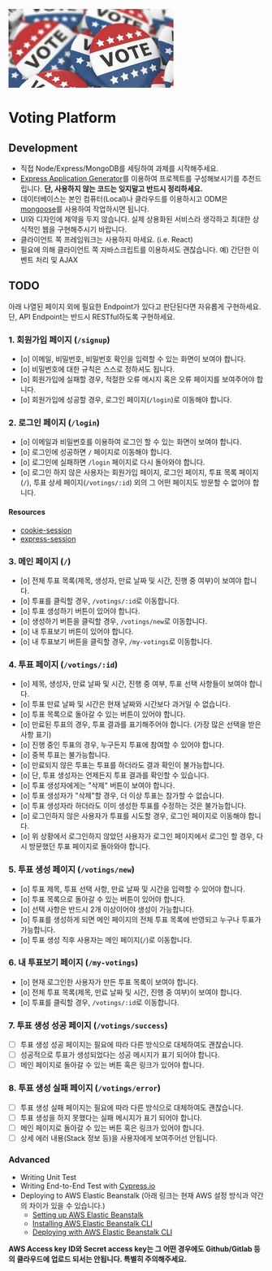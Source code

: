 ![Voting](/voting.jpeg)

# Voting Platform

## Development

- 직접 Node/Express/MongoDB를 세팅하여 과제를 시작해주세요.
- [Express Application Generator](https://expressjs.com/en/starter/generator.html)를 이용하여 프로젝트를 구성해보시기를 추천드립니다. **단, 사용하지 않는 코드는 잊지말고 반드시 정리하세요.**
- 데이터베이스는 본인 컴퓨터(Local)나 클라우드를 이용하시고 ODM은 [mongoose](https://mongoosejs.com/docs/connections.html)를 사용하여 작업하시면 됩니다.
- UI와 디자인에 제약을 두지 않습니다. 실제 상용화된 서비스라 생각하고 최대한 상식적인 웹을 구현해주시기 바랍니다.
- 클라이언트 쪽 프레임워크는 사용하지 마세요. (i.e. React)
- 필요에 의해 클라이언트 쪽 자바스크립트를 이용하셔도 괜찮습니다. 예) 간단한 이벤트 처리 및 AJAX

## TODO

아래 나열된 페이지 외에 필요한 Endpoint가 있다고 판단된다면 자유롭게 구현하세요. 단, API Endpoint는 반드시 RESTful하도록 구현하세요.

### 1. 회원가입 페이지 (`/signup`)

- [o] 이메일, 비밀번호, 비밀번호 확인을 입력할 수 있는 화면이 보여야 합니다.
- [o] 비밀번호에 대한 규칙은 스스로 정하셔도 됩니다.
- [o] 회원가입에 실패할 경우, 적절한 오류 메시지 혹은 오류 페이지를 보여주어야 합니다.
- [o] 회원가입에 성공할 경우, 로그인 페이지(`/login`)로 이동해야 합니다.

### 2. 로그인 페이지 (`/login`)

- [o] 이메일과 비밀번호를 이용하여 로그인 할 수 있는 화면이 보여야 합니다.
- [o] 로그인에 성공하면 `/` 페이지로 이동해야 합니다.
- [o] 로그인에 실패하면 `/login` 페이지로 다시 돌아와야 합니다.
- [o] 로그인 하지 않은 사용자는 회원가입 페이지, 로그인 페이지, 투표 목록 페이지(`/`), 투표 상세 페이지(`/votings/:id`) 외의 그 어떤 페이지도 방문할 수 없어야 합니다.

#### Resources

- [cookie-session](https://expressjs.com/en/resources/middleware/cookie-session.html)
- [express-session](https://expressjs.com/en/resources/middleware/session.html)

### 3. 메인 페이지 (`/`)

- [o] 전체 투표 목록(제목, 생성자, 만료 날짜 및 시간, 진행 중 여부)이 보여야 합니다.
- [o] 투표를 클릭할 경우, `/votings/:id`로 이동합니다.
- [o] 투표 생성하기 버튼이 있어야 합니다.
- [o] 생성하기 버튼을 클릭할 경우, `/votings/new`로 이동합니다.
- [o] 내 투표보기 버튼이 있어야 합니다.
- [o] 내 투표보기 버튼을 클릭할 경우, `/my-votings`로 이동합니다.

### 4. 투표 페이지 (`/votings/:id`)

- [o] 제목, 생성자, 만료 날짜 및 시간, 진행 중 여부, 투표 선택 사항들이 보여야 합니다.
- [o] 투표 만료 날짜 및 시간은 현재 날짜와 시간보다 과거일 수 없습니다.
- [o] 투표 목록으로 돌아갈 수 있는 버튼이 있어야 합니다.
- [o] 만료된 투표의 경우, 투표 결과를 표기해주어야 합니다. (가장 많은 선택을 받은 사항 표기)
- [o] 진행 중인 투표의 경우, 누구든지 투표에 참여할 수 있어야 합니다.
- [o] 중복 투표는 불가능합니다.
- [o] 만료되지 않은 투표는 투표를 하더라도 결과 확인이 불가능합니다.
- [o] 단, 투표 생성자는 언제든지 투표 결과를 확인할 수 있습니다.
- [o] 투표 생성자에게는 "삭제" 버튼이 보여야 합니다.
- [o] 투표 생성자가 "삭제"할 경우, 더 이상 투표는 참가할 수 없습니다.
- [o] 투표 생성자라 하더라도 이미 생성한 투표를 수정하는 것은 불가능합니다.
- [o] 로그인하지 않은 사용자가 투표를 시도할 경우, 로그인 페이지로 이동해야 합니다.
- [o] 위 상황에서 로그인하지 않았던 사용자가 로그인 페이지에서 로그인 할 경우, 다시 방문했던 투표 페이지로 돌아와야 합니다.

### 5. 투표 생성 페이지 (`/votings/new`)

- [o] 투표 제목, 투표 선택 사항, 만료 날짜 및 시간을 입력할 수 있어야 합니다.
- [o] 투표 목록으로 돌아갈 수 있는 버튼이 있어야 합니다.
- [o] 선택 사항은 반드시 2개 이상이어야 생성이 가능합니다.
- [o] 투표를 생성하게 되면 메인 페이지의 전체 투표 목록에 반영되고 누구나 투표가 가능합니다.
- [o] 투표 생성 직후 사용자는 메인 페이지(`/`)로 이동합니다.

### 6. 내 투표보기 페이지 (`/my-votings`)

- [o] 현재 로그인한 사용자가 만든 투표 목록이 보여야 합니다.
- [o] 전체 투표 목록(제목, 만료 날짜 및 시간, 진행 중 여부)이 보여야 합니다.
- [o] 투표를 클릭할 경우, `/votings/:id`로 이동합니다.

### 7. 투표 생성 성공 페이지 (`/votings/success`)

- [ ] 투표 생성 성공 페이지는 필요에 따라 다른 방식으로 대체하여도 괜찮습니다.
- [ ] 성공적으로 투표가 생성되었다는 성공 메시지가 표기 되어야 합니다.
- [ ] 메인 페이지로 돌아갈 수 있는 버튼 혹은 링크가 있어야 합니다.

### 8. 투표 생성 실패 페이지 (`/votings/error`)

- [ ] 투표 생성 실패 페이지는 필요에 따라 다른 방식으로 대체하여도 괜찮습니다.
- [ ] 투표 생성을 하지 못했다는 실패 메시지가 표기 되어야 합니다.
- [ ] 메인 페이지로 돌아갈 수 있는 버튼 혹은 링크가 있어야 합니다.
- [ ] 상세 에러 내용(Stack 정보 등)을 사용자에게 보여주어선 안됩니다.

### Advanced

- Writing Unit Test
- Writing End-to-End Test with [Cypress.io](https://www.cypress.io/)
- Deploying to AWS Elastic Beanstalk (아래 링크는 현재 AWS 설정 방식과 약간의 차이가 있을 수 있습니다.)
  - [Setting up AWS Elastic Beanstalk](https://github.com/vanilla-coding/deploy-with-aws-eb-and-circleci/wiki/Setting-up-AWS-Elastic-Beanstalk)
  - [Installing AWS Elastic Beanstalk CLI](https://github.com/vanilla-coding/deploy-with-aws-eb-and-circleci/wiki/Installing-Elastic-Beanstalk-CLI)
  - [Deploying with AWS Elastic Beanstalk CLI](https://github.com/vanilla-coding/deploy-with-aws-eb-and-circleci/wiki/Deploying-with-Elastic-Beanstalk-CLI)

**AWS Access key ID와 Secret access key는 그 어떤 경우에도 Github/Gitlab 등의 클라우드에 업로드 되서는 안됩니다. 특별히 주의해주세요.**